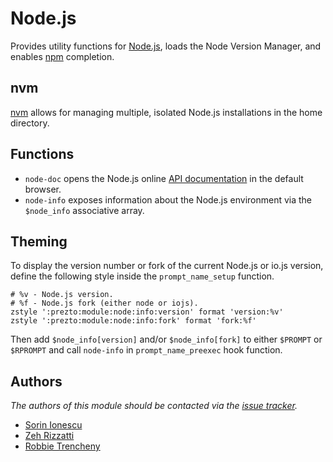 Node.js
=======

Provides utility functions for [Node.js][1], loads the Node Version Manager, and
enables [npm][2] completion.

nvm
---

[nvm][5] allows for managing multiple, isolated Node.js installations in the
home directory.

Functions
---------

  - `node-doc` opens the Node.js online [API documentation][3] in the default
    browser.
  - `node-info` exposes information about the Node.js environment via the
    `$node_info` associative array.

Theming
-------

To display the version number or fork of the current Node.js or io.js version, define the
following style inside the `prompt_name_setup` function.

    # %v - Node.js version.
    # %f - Node.js fork (either node or iojs).
    zstyle ':prezto:module:node:info:version' format 'version:%v'
    zstyle ':prezto:module:node:info:fork' format 'fork:%f'

Then add `$node_info[version]` and/or `$node_info[fork]` to either `$PROMPT` or `$RPROMPT` and call
`node-info` in `prompt_name_preexec` hook function.

Authors
-------

*The authors of this module should be contacted via the [issue tracker][4].*

  - [Sorin Ionescu](https://github.com/sorin-ionescu)
  - [Zeh Rizzatti](https://github.com/zehrizzatti)
  - [Robbie Trencheny](https://github.com/robbiet480)

[1]: http://nodejs.org
[2]: http://npmjs.org
[3]: http://nodejs.org/api
[4]: https://github.com/sorin-ionescu/prezto/issues
[5]: https://github.com/creationix/nvm
